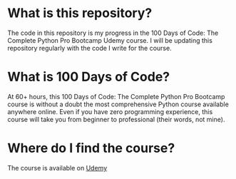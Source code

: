 # What is this repository? 

The code in this repository is my progress in the 100 Days of Code: The Complete Python Pro Bootcamp Udemy course. I will be updating this repository regularly with the code I write for the course.

# What is 100 Days of Code?

At 60+ hours, this 100 Days of Code: The Complete Python Pro Bootcamp course is without a doubt the most comprehensive Python course available anywhere online. Even if you have zero programming experience, this course will take you from beginner to professional (their words, not mine). 

# Where do I find the course?

The course is available on [Udemy](https://www.udemy.com/course/100-days-of-code/)